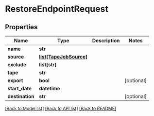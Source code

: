 # RestoreEndpointRequest

## Properties

Name | Type | Description | Notes
------------ | ------------- | ------------- | -------------
**name** | **str** |  | 
**source** | [**list[TapeJobSource]**](TapeJobSource.md) |  | 
**exclude** | **list[str]** |  | 
**tape** | **str** |  | 
**export** | **bool** |  | [optional] 
**start_date** | **datetime** |  | 
**destination** | **str** |  | [optional] 

[[Back to Model list]](../#documentation-for-models) [[Back to API list]](../#documentation-for-api-endpoints) [[Back to README]](../)


